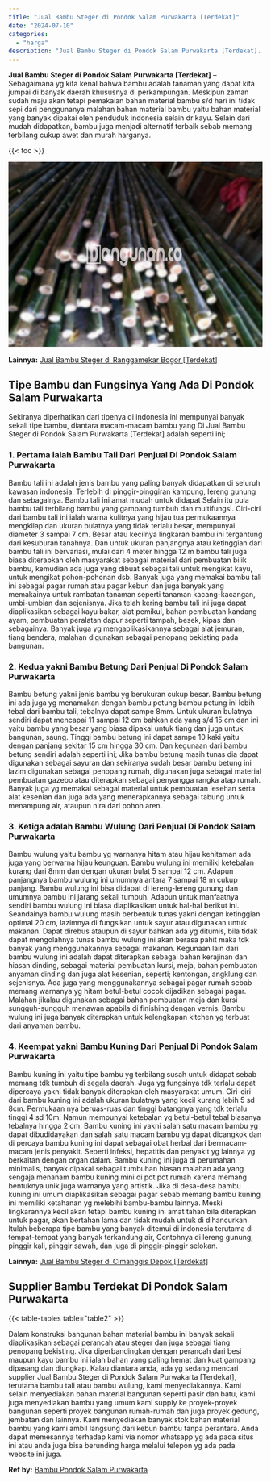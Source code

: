 ```yaml
---
title: "Jual Bambu Steger di Pondok Salam Purwakarta [Terdekat]"
date: "2024-07-10"
categories: 
  - "harga"
description: "Jual Bambu Steger di Pondok Salam Purwakarta [Terdekat]. Dalam konstruksi bangunan bahan material bambu ini banyak sekali diaplikasikan sebagai perancah atau..."
---
```


**Jual Bambu Steger di Pondok Salam Purwakarta \[Terdekat\]** – Sebagaimana yg kita kenal bahwa bambu adalah tanaman yang dapat kita jumpai di banyak daerah khususnya di perkampungan. Meskipun zaman sudah maju akan tetapi pemakaian bahan material bambu s/d hari ini tidak sepi dari penggunanya malahan bahan material bambu yaitu bahan material yang banyak dipakai oleh penduduk indonesia selain dr kayu. Selain dari mudah didapatkan, bambu juga menjadi alternatif terbaik sebab memang terbilang cukup awet dan murah harganya.

{{< toc >}}

![Jual Bambu Steger di Pondok Salam Purwakarta [Terdekat]](/images/jual-bambu-tali-21.png)

**Lainnya:** [Jual Bambu Steger di Ranggamekar Bogor \[Terdekat\]](https://bambu.bangunan.co/jual-bambu-steger-di-ranggamekar-bogor-terdekat/)

## Tipe Bambu dan Fungsinya Yang Ada Di Pondok Salam Purwakarta

Sekiranya diperhatikan dari tipenya di indonesia ini mempunyai banyak sekali tipe bambu, diantara macam-macam bambu yang Di Jual Bambu Steger di Pondok Salam Purwakarta \[Terdekat\] adalah seperti ini;

### 1\. Pertama ialah Bambu Tali Dari Penjual Di Pondok Salam Purwakarta

Bambu tali ini adalah jenis bambu yang paling banyak didapatkan di seluruh kawasan indonesia. Terlebih di pinggir-pinggiran kampung, lereng gunung dan sebagainya. Bambu tali ini amat mudah untuk didapat Selain itu pula bambu tali terbilang bambu yang gampang tumbuh dan multifungsi. Ciri-ciri dari bambu tali ini ialah warna kulitnya yang hijau tua permukaannya mengkilap dan ukuran bulatnya yang tidak terlalu besar, mempunyai diameter 3 sampai 7 cm. Besar atau kecilnya lingkaran bambu ini tergantung dari kesuburan tanahnya. Dan untuk ukuran panjangnya atau ketinggian dari bambu tali ini bervariasi, mulai dari 4 meter hingga 12 m bambu tali juga biasa diterapkan oleh masyarakat sebagai material dari pembuatan bilik bambu, kemudian ada juga yang dibuat sebagai tali untuk mengikat kayu, untuk mengikat pohon-pohonan dsb. Banyak juga yang memakai bambu tali ini sebagai pagar rumah atau pagar kebun dan juga banyak yang memakainya untuk rambatan tanaman seperti tanaman kacang-kacangan, umbi-umbian dan sejenisnya. Jika telah kering bambu tali ini juga dapat diaplikasikan sebagai kayu bakar, alat pemikul, bahan pembuatan kandang ayam, pembuatan peralatan dapur seperti tampah, besek, kipas dan sebagainya. Banyak juga yg mengaplikasikannya sebagai alat jemuran, tiang bendera, malahan digunakan sebagai penopang bekisting pada bangunan.

### 2\. Kedua yakni Bambu Betung Dari Penjual Di Pondok Salam Purwakarta

Bambu betung yakni jenis bambu yg berukuran cukup besar. Bambu betung ini ada juga yg menamakan dengan bambu petung bambu petung ini lebih tebal dari bambu tali, tebalnya dapat sampe 8mm. Untuk ukuran bulatnya sendiri dapat mencapai 11 sampai 12 cm bahkan ada yang s/d 15 cm dan ini yaitu bambu yang besar yang biasa dipakai untuk tiang dan juga untuk bangunan, saung. Tinggi bambu betung ini dapat sampe 10 kaki yaitu dengan panjang sekitar 15 cm hingga 30 cm. Dan kegunaan dari bambu betung sendiri adalah seperti ini; Jika bambu betung masih tunas dia dapat digunakan sebagai sayuran dan sekiranya sudah besar bambu betung ini lazim digunakan sebagai penopang rumah, digunakan juga sebagai material pembuatan gazebo atau diterapkan sebagai penyangga rangka atap rumah. Banyak juga yg memakai sebagai material untuk pembuatan lesehan serta alat kesenian dan juga ada yang menerapkannya sebagai tabung untuk menampung air, ataupun nira dari pohon aren.

### 3\. Ketiga adalah Bambu Wulung Dari Penjual Di Pondok Salam Purwakarta

Bambu wulung yaitu bambu yg warnanya hitam atau hijau kehitaman ada juga yang berwarna hijau keunguan. Bambu wulung ini memiliki ketebalan kurang dari 8mm dan dengan ukuran bulat 5 sampai 12 cm. Adapun panjangnya bambu wulung ini umumnya antara 7 sampai 18 m cukup panjang. Bambu wulung ini bisa didapat di lereng-lereng gunung dan umumnya bambu ini jarang sekali tumbuh. Adapun untuk manfaatnya sendiri bambu wulung ini biasa diaplikasikan untuk hal-hal berikut ini. Seandainya bambu wulung masih berbentuk tunas yakni dengan ketinggian optimal 20 cm, lazimnya di fungsikan untuk sayur atau digunakan untuk makanan. Dapat direbus ataupun di sayur bahkan ada yg ditumis, bila tidak dapat mengolahnya tunas bambu wulung ini akan berasa pahit maka tdk banyak yang menggunakannya sebagai makanan. Kegunaan lain dari bambu wulung ini adalah dapat diterapkan sebagai bahan kerajinan dan hiasan dinding, sebagai material pembuatan kursi, meja, bahan pembuatan anyaman dinding dan juga alat kesenian, seperti; kentongan, angklung dan sejenisnya. Ada juga yang menggunakannya sebagai pagar rumah sebab memang warnanya yg hitam betul-betul cocok dijadikan sebagai pagar. Malahan jikalau digunakan sebagai bahan pembuatan meja dan kursi sungguh-sungguh menawan apabila di finishing dengan vernis. Bambu wulung ini juga banyak diterapkan untuk kelengkapan kitchen yg terbuat dari anyaman bambu.

### 4\. Keempat yakni Bambu Kuning Dari Penjual Di Pondok Salam Purwakarta

Bambu kuning ini yaitu tipe bambu yg terbilang susah untuk didapat sebab memang tdk tumbuh di segala daerah. Juga yg fungsinya tdk terlalu dapat dipercaya yakni tidak banyak diterapkan oleh masyarakat umum. Ciri-ciri dari bambu kuning ini adalah ukuran bulatnya yang kecil kurang lebih 5 sd 8cm. Permukaan nya beruas-ruas dan tinggi batangnya yang tdk terlalu tinggi 4 sd 10m. Namun mempunyai ketebalan yg betul-betul tebal biasanya tebalnya hingga 2 cm. Bambu kuning ini yakni salah satu macam bambu yg dapat dibudidayakan dan salah satu macam bambu yg dapat dicangkok dan di percaya bambu kuning ini dapat sebagai obat herbal dari bermacam-macam jenis penyakit. Seperti infeksi, hepatitis dan penyakit yg lainnya yg berkaitan dengan organ dalam. Bambu kuning ini juga di perumahan minimalis, banyak dipakai sebagai tumbuhan hiasan malahan ada yang sengaja menanam bambu kuning mini di pot pot rumah karena memang bentuknya unik juga warnanya yang artistik. Jika di desa-desa bambu kuning ini umum diaplikasikan sebagai pagar sebab memang bambu kuning ini memiliki ketahanan yg melebihi bambu-bambu lainnya. Meski lingkarannya kecil akan tetapi bambu kuning ini amat tahan bila diterapkan untuk pagar, akan bertahan lama dan tidak mudah untuk di dihancurkan. Itulah beberapa tipe bambu yang banyak ditemui di indonesia terutama di tempat-tempat yang banyak terkandung air, Contohnya di lereng gunung, pinggir kali, pinggir sawah, dan juga di pinggir-pinggir selokan.

**Lainnya:** [Jual Bambu Steger di Cimanggis Depok \[Terdekat\]](https://bambu.bangunan.co/jual-bambu-steger-di-cimanggis-depok-terdekat/)

## Supplier Bambu Terdekat Di Pondok Salam Purwakarta

{{< table-tables table="table2" >}}

Dalam konstruksi bangunan bahan material bambu ini banyak sekali diaplikasikan sebagai perancah atau steger dan juga sebagai tiang penopang bekisting. Jika diperbandingkan dengan perancah dari besi maupun kayu bambu ini ialah bahan yang paling hemat dan kuat gampang dipasang dan diungkap. Kalau diantara anda, ada yg sedang mencari supplier Jual Bambu Steger di Pondok Salam Purwakarta \[Terdekat\], terutama bambu tali atau bambu wulung, kami menyediakannya. Kami selain menyediakan bahan material bangunan seperti pasir dan batu, kami juga menyediakan bambu yang umum kami supply ke proyek-proyek bangunan seperti proyek bangunan rumah-rumah dan juga proyek gedung, jembatan dan lainnya. Kami menyediakan banyak stok bahan material bambu yang kami ambil langsung dari kebun bambu tanpa perantara. Anda dapat memesannya terhadap kami via nomor whatsapp yg ada pada situs ini atau anda juga bisa berunding harga melalui telepon yg ada pada website ini juga.

**Ref by:** [Bambu Pondok Salam Purwakarta](https://id.wikipedia.org/wiki/Bambu)
